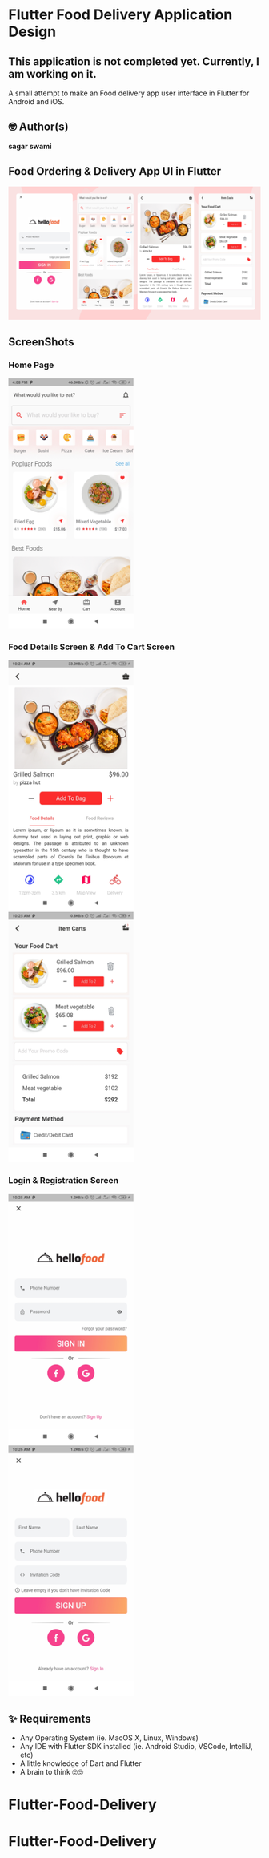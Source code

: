 # Flutter Food Delivery Application Design

## This application is not completed yet. Currently, I am working on it. 
A small attempt to make an Food delivery app user interface in Flutter for Android and iOS.

## 🤓 Author(s)
**sagar swami** 

## Food Ordering & Delivery App UI in Flutter
<img src="screens/full_ui.png"  />

## ScreenShots
### Home Page
<img src="screens/home_screen.jpg" height="500em" />

### Food Details Screen & Add To Cart Screen
<img src="screens/detail_screen.jpg" height="500em" /> &nbsp;&nbsp;&nbsp;&nbsp; <img src="screens/add_to_cart_screen.jpg" height="500em" />

### Login & Registration Screen
<img src="screens/login_screen.jpg" height="500em" />&nbsp;&nbsp;&nbsp;&nbsp; <img src="screens/signin_scren.jpg" height="500em" />

## ✨ Requirements
* Any Operating System (ie. MacOS X, Linux, Windows)
* Any IDE with Flutter SDK installed (ie.  Android Studio, VSCode, IntelliJ, etc)
* A little knowledge of Dart and Flutter
* A brain to think 🤓🤓


# Flutter-Food-Delivery
# Flutter-Food-Delivery

